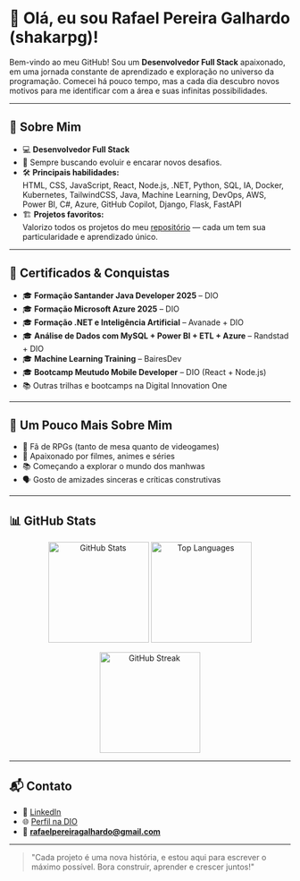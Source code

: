 # 👋 Olá, eu sou Rafael Pereira Galhardo (shakarpg)!

Bem-vindo ao meu GitHub! Sou um **Desenvolvedor Full Stack** apaixonado, em uma jornada constante de aprendizado e exploração no universo da programação. Comecei há pouco tempo, mas a cada dia descubro novos motivos para me identificar com a área e suas infinitas possibilidades.

---

## 🚀 Sobre Mim

- 💻 **Desenvolvedor Full Stack**  
- 🌱 Sempre buscando evoluir e encarar novos desafios.
- 🛠️ **Principais habilidades:**  
  HTML, CSS, JavaScript, React, Node.js, .NET, Python, SQL, IA, Docker, Kubernetes, TailwindCSS, Java, Machine Learning, DevOps, AWS, Power BI, C#, Azure, GitHub Copilot, Django, Flask, FastAPI
- 🏗️ **Projetos favoritos:**  
  Valorizo todos os projetos do meu [repositório](https://github.com/shakarpg?tab=repositories) — cada um tem sua particularidade e aprendizado único.

---

## 📜 Certificados & Conquistas  

- 🎓 **Formação Santander Java Developer 2025** – DIO  
- 🎓 **Formação Microsoft Azure 2025** – DIO  
- 🎓 **Formação .NET e Inteligência Artificial** – Avanade + DIO  
- 🎓 **Análise de Dados com MySQL + Power BI + ETL + Azure** – Randstad + DIO  
- 🎓 **Machine Learning Training** – BairesDev  
- 🎓 **Bootcamp Meutudo Mobile Developer** – DIO (React + Node.js)  
- 📚 Outras trilhas e bootcamps na Digital Innovation One
  
---

## 🧩 Um Pouco Mais Sobre Mim

- 🎲 Fã de RPGs (tanto de mesa quanto de videogames)
- 🍿 Apaixonado por filmes, animes e séries
- 📚 Começando a explorar o mundo dos manhwas
- 🗣️ Gosto de amizades sinceras e críticas construtivas
  
---

## 📊 GitHub Stats  

<p align="center">
  <img height="180em" src="https://github-readme-stats.vercel.app/api?username=shakarpg&show_icons=true&theme=tokyonight" alt="GitHub Stats" />
  <img height="180em" src="https://github-readme-stats.vercel.app/api/top-langs/?username=shakarpg&layout=compact&theme=tokyonight" alt="Top Languages" />
</p>

<p align="center">
  <img height="180em" src="https://streak-stats.demolab.com?user=shakarpg&theme=tokyonight&hide_border=false&border_radius=10" alt="GitHub Streak" />
</p>

---

## 📬 Contato  

- 💼 [LinkedIn](https://www.linkedin.com/in/rpg2011)  
- 🌐 [Perfil na DIO](https://www.dio.me/users/rafaelpereiragalhardo)  
- 📧 **rafaelpereiragalhardo@gmail.com**  
---

> "Cada projeto é uma nova história, e estou aqui para escrever o máximo possível. Bora construir, aprender e crescer juntos!" 


